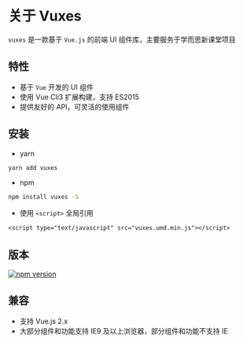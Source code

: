 # 关于 Vuxes

`vuxes` 是一款基于 `Vue.js` 的前端 UI 组件库，主要服务于学而思新课堂项目

## 特性

- 基于 `Vue` 开发的 UI 组件
- 使用 Vue Cli3 扩展构建，支持 ES2015
- 提供友好的 API，可灵活的使用组件

## 安装

- yarn

```bash
yarn add vuxes
```

- npm

```bash
npm install vuxes -S
```

- 使用 `<script>` 全局引用

```txt
<script type="text/javascript" src="vuxes.umd.min.js"></script>
```

## 版本

<a href="https://www.npmjs.com/package/vuxes"><img src="https://img.shields.io/badge/npm-0.0.1-brightgreen.svg" alt="npm version"></a>

## 兼容

- 支持 Vue.js 2.x
- 大部分组件和功能支持 IE9 及以上浏览器，部分组件和功能不支持 IE
